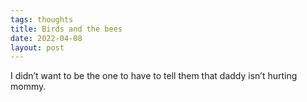 ```yaml
---
tags: thoughts
title: Birds and the bees
date: 2022-04-08
layout: post
---
```


I didn’t want to be the one to have to tell them that daddy isn’t hurting mommy.